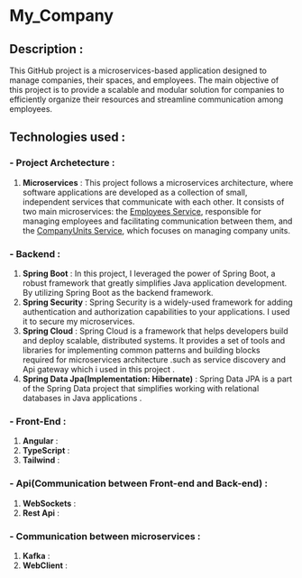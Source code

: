 # My_Company

## Description :
This GitHub project is a microservices-based application designed to manage companies, their spaces, and employees. The main objective of this project is to provide a scalable and modular solution for companies to efficiently organize their resources and streamline communication among employees.

## Technologies used :
### - Project Archetecture : 
1. **Microservices** : This project follows a microservices architecture, where software applications are developed as a collection of small, independent services that communicate with each other. It consists of two main microservices: the [Employees Service](employeeService), responsible for managing employees and facilitating communication between them, and the [CompanyUnits Service](companyArchitectureService), which focuses on managing company units.  


### - Backend :
1. **Spring Boot** : In this project, I leveraged the power of Spring Boot, a robust framework that greatly simplifies Java application development. By utilizing Spring Boot as the backend framework.
2. **Spring Security** : Spring Security is a widely-used framework for adding authentication and authorization capabilities to your applications. I used it to secure my microservices.
3. **Spring Cloud** :  Spring Cloud is a framework that helps developers build and deploy scalable, distributed systems. It provides a set of tools and libraries for implementing common patterns and building blocks required for microservices architecture .such as service discovery and Api gateway which i used in this project .
4. **Spring Data Jpa(Implementation: Hibernate)** : Spring Data JPA is a part of the Spring Data project that simplifies working with relational databases in Java applications .


### - Front-End :
1. **Angular** :
2. **TypeScript** :
3. **Tailwind** : 


### - Api(Communication between Front-end and Back-end) :
1. **WebSockets** :
2. **Rest Api** : 

### - Communication between microservices :
1. **Kafka** :
2. **WebClient** : 

  
 
  
  

 
